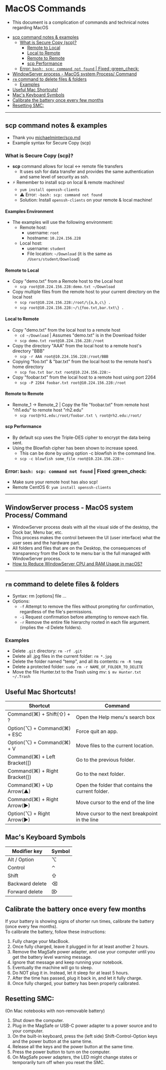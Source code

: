 # MacOS Commands <!-- omit in toc -->
  * This document is a complication of commands and technical notes regarding MacOS

- [scp command notes & examples](#scp-command-notes--examples)
  - [What is Secure Copy (scp)?](#what-is-secure-copy-scp)
    - [Remote to Local](#remote-to-local)
    - [Local to Remote](#local-to-remote)
    - [Remote to Remote](#remote-to-remote)
    - [scp Performance](#scp-performance)
  - [Error: `bash: scp: command not found` | Fixed :green_check:](#error-bash-scp-command-not-found--fixed-green_check)
- [WindowServer process - MacOS system Process/ Command](#windowserver-process---macos-system-process-command)
- [`rm` command to delete files & folders](#rm-command-to-delete-files--folders)
  - [Examples](#examples)
- [Useful Mac Shortcuts!](#useful-mac-shortcuts)
- [Mac's Keyboard Symbols](#macs-keyboard-symbols)
- [Calibrate the battery once every few months](#calibrate-the-battery-once-every-few-months)
- [Resetting SMC:](#resetting-smc)

---

## scp command notes & examples
* Thank you [michaelminter/scp.md](https://gist.github.com/michaelminter/7377743)
* Example syntax for Secure Copy (scp)

### What is Secure Copy (scp)?
* **scp** command allows for local :left_right_arrow: remote file transfers
  * It uses ssh for data transfer and provides the same authentication and same level of security as ssh.
* ⚡️ Remember to install scp on local & remote machines!
  * `yum install openssh-clients`
  * ⚠️ Error: `-bash: scp: command not found`
  * Solution: Install `openssh-clients` on your remote & local machine!

#### Examples Environment <!-- omit in toc -->
* The examples will use the following environment:
  * Remote host:
    * username: `root`
    * hostname: `10.224.156.228`
  * Local host:
    * username: `student`
    * File location: `~/Download` (it is the same as `/Users/student/Download`)

#### Remote to Local
  * Copy "demo.txt" from a Remote host to the Local host
    * `scp root@10.224.156.228:demo.txt ~/Download`
  * Copy multiple files from the remote host to your current directory on the local host
    * `scp root@10.224.156.228:/root/\{a,b,c\} .`
    * `scp root@10.224.156.228:~/\{foo.txt,bar.txt\} .`

#### Local to Remote
  * Copy "demo.txt" from the local host to a remote host
    * `cd ~/Download` | Assumes "demo.txt" is in the Download folder
    * `scp demo.txt root@10.224.156.228:/root`
  * Copy the directory "AAA" from the local host to a remote host's directory "BBB"
    * `scp -r AAA root@10.224.156.228:/root/BBB`
  * Copying "foo.txt" & "bar.txt" from the local host to the remote host's home directory
    * `scp foo.txt bar.txt root@10.224.156.228:~`
  * Copy "foobar.txt" from the local host to a remote host using port 2264
    * `scp -P 2264 foobar.txt root@10.224.156.228:/root`

#### Remote to Remote
  * Remote_1 -> Remote_2 | Copy the file "foobar.txt" from remote host "rh1.edu" to remote host "rh2.edu"
    * `scp root@rh1.edu:/root/foobar.txt \ root@rh2.edu:/root/`

#### scp Performance
* By default scp uses the Triple-DES cipher to encrypt the data being sent.
* Using the Blowfish cipher has been shown to increase speed.
  * This can be done by using option -c blowfish in the command line.
  * `scp -c blowfish some_file root@10.224.156.228:~`

### Error: `bash: scp: command not found` | Fixed :green_check:
  * Make sure your remote host has also scp!
  * Remote CentOS 6: `yum install openssh-clients`

---

## WindowServer process - MacOS system Process/ Command
  * WindowServer process deals with all the visual side of the desktop, the Dock bar, Menu bar, etc.
  * This process makes the control between the UI (user interface) what the user sees and the hardware part.
  * All folders and files that are on the Desktop, the consequences of transparency from the Dock to te menu bar is the full managed with WindowServer process.
  * [How to Reduce WindowServer CPU and RAM Usage in macOS?](https://osxtips.net/how-to-reduce-windowserver-cpu-and-ram-usage-in-macos/)

---
## `rm` command to delete files & folders
  * Syntax:  rm [options] file ...
  * Options:
    * `-f`   Attempt to remove the files without prompting for confirmation, regardless of the file's permissions.
    * `-i`   Request confirmation before attempting to remove each file.
    * `-r`   Remove the entire file hierarchy rooted in each file argument. (implies the -d  Delete folders).
### Examples
* Delete `.git` directory: `rm -rf .git`
* Delete all .jpg files in the current folder: `rm *.jpg`
* Delete the folder named "temp", and all its contents: `rm -R temp`
* Delete a protected folder: `sudo rm -r NAME_OF_FOLDER_TO_DELETE`
* Move the file Hunter.txt to the Trash using mv: `$ mv Hunter.txt ~/.Trash`

## Useful Mac Shortcuts!

| Shortcut                      | Command                                           |
| ----------------------------- | ------------------------------------------------- |
| Command(⌘) + Shift(⇧) + ?     | Open the Help menu's search box                   |
| Option(⌥) + Command(⌘) + ESC  | Force quit an app.                                |
| Option(⌥) + Command(⌘) + V    | Move files to the current location.               |
| Command(⌘) + Left Bracket([)  | Go to the previous folder.                        |
| Command(⌘) + Right Bracket(]) | Go to the next folder.                            |
| Command(⌘) + Up Arrow(▲)      | Open the folder that contains the current folder. |
| Command(⌘) + Right Arrow(►)   | Move cursor to the end of the line                |
| Option(⌥) + Right Arrow(►)    | Move cursor to the next breakpoint in the line    |

## Mac's Keyboard Symbols

| Modifier key    | Symbol |
| --------------- | ------ |
| Alt / Option    | ⌥      |
| Control         | ⌃      |
| Shift           | ⇧      |
| Backward delete | ⌫      |
| Forward delete  | ⌦      |

## Calibrate the battery once every few months
If your battery is showing signs of shorter run times, calibrate the battery (once every few months).  
To calibrate the battery, follow these instructions:
1. Fully charge your MacBook.
2. Once fully charged, leave it plugged in for at least another 2 hours.
3. Remove the MagSafe power adapter, and use your computer until you get the battery level warning message.
4. Ignore that message and keep running your notebook.
5. Eventually the machine will go to sleep.
6. Do NOT plug it in. Instead, let it sleep for at least 5 hours.
7. After the time has passed, plug it back in, and let it fully charge.
8. Once fully charged, your battery has been properly calibrated.


## Resetting SMC:
(On Mac notebooks with non-removable battery)
1. Shut down the computer.
2. Plug in the MagSafe or USB-C power adapter to a power source and to your computer.
3. On the built-in keyboard, press the (left side) Shift-Control-Option keys and the power button at the same time.
4. Release all the keys and the power button at the same time.
5. Press the power button to turn on the computer.
6. On MagSafe power adapters, the LED might change states or temporarily turn off when you reset the SMC.
